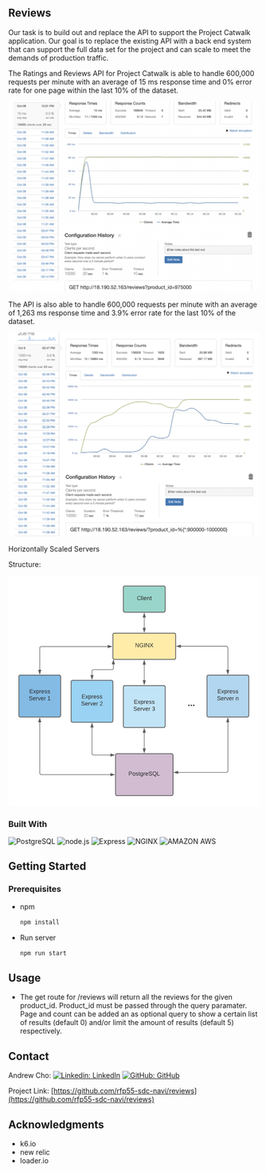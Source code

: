 ## Reviews

Our task is to build out and replace the API to support the Project Catwalk application. Our goal is to replace the existing API with a back end system that can support the full data set for the project and can scale to meet the demands of production traffic.

The Ratings and Reviews API for Project Catwalk is able to handle 600,000 requests per minute with an average of 15 ms response time and 0% error rate for one page  within the last 10% of the dataset.

![single]

The API is also able to handle 600,000 requests per minute with an average of 1,263 ms response time and 3.9% error rate for the last 10% of the dataset.

![randomized]

Horizontally Scaled Servers

Structure:

![structured]

### Built With

![PostgreSQL](https://img.shields.io/badge/PostgreSQL-20232A?style=for-the-badge&logo=postgresql&logoColor=blue)
![node.js](https://img.shields.io/badge/Node.js-20232A?style=for-the-badge&logo=nodedotjs&logoColor=green)
![Express](https://img.shields.io/badge/-Express-20232A?style=for-the-badge&logo=express&logoColor=yellow)
![NGINX](https://img.shields.io/badge/Nginx-20232A?style=for-the-badge&logo=nginx&logoColor=green)
![AMAZON AWS](https://img.shields.io/badge/Amazon_AWS-232F3E?style=for-the-badge&logo=amazon-aws&logoColor=white)


## Getting Started

### Prerequisites

* npm
  ```sh
  npm install
  ```
* Run server
  ```sh
  npm run start
  ```

## Usage

* The get route for /reviews will return all the reviews for the given product_id. Product_id must be passed through the query paramater. Page and count can be added an as optional query to show a certain list of results (default 0) and/or limit the amount of results (default 5) respectively.

## Contact

Andrew Cho: [![Linkedin: LinkedIn](https://img.shields.io/badge/linkedin-%230077B5.svg?style=for-the-badge&logo=linkedin&logoColor=white&link=https://www.linkedin.com/in/andrew-cho-b06768218/)](https://www.linkedin.com/in/andrew-cho-b06768218/) [![GitHub: GitHub](https://img.shields.io/badge/github-%23121011.svg?style=for-the-badge&logo=github&logoColor=white&link=https://github.com/AndrewGunnCho)](https://github.com/AndrewGunnCho)

Project Link: [https://github.com/rfp55-sdc-navi/reviews](https://github.com/rfp55-sdc-navi/reviews)

## Acknowledgments

* k6.io
* new relic
* loader.io


<!-- Images -->

[single]: images/single.png
[randomized]: images/randomized.png
[structured]: images/structured.png

